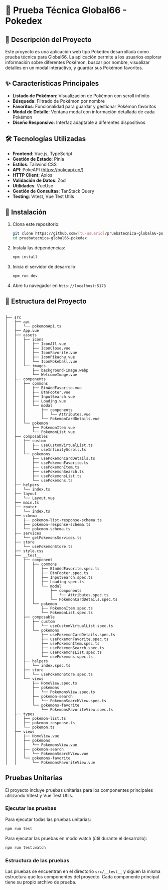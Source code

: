 # 🔴 Prueba Técnica Global66 - Pokedex

## 📝 Descripción del Proyecto

Este proyecto es una aplicación web tipo Pokedex desarrollada como prueba técnica para Global66. La aplicación permite a los usuarios explorar información sobre diferentes Pokémon, buscar por nombre, visualizar detalles en un modal interactivo, y guardar sus Pokémon favoritos.

## ✨ Características Principales

- **Listado de Pokémon**: Visualización de Pokémon con scroll infinito
- **Búsqueda**: Filtrado de Pokémon por nombre
- **Favoritos**: Funcionalidad para guardar y gestionar Pokémon favoritos
- **Modal de Detalle**: Ventana modal con información detallada de cada Pokémon
- **Diseño Responsivo**: Interfaz adaptable a diferentes dispositivos

## 🛠️ Tecnologías Utilizadas

- **Frontend**: Vue.js, TypeScript
- **Gestión de Estado**: Pinia
- **Estilos**: Tailwind CSS
- **API**: PokeAPI (https://pokeapi.co/)
- **HTTP Client**: Axios
- **Validación de Datos**: Zod
- **Utilidades**: VueUse
- **Gestión de Consultas**: TanStack Query
- **Testing**: Vitest, Vue Test Utils

## 🚀 Instalación

1. Clona este repositorio:
   ```bash
   git clone https://github.com/[tu-usuario]/pruebatecnica-global66-pokedex.git
   cd pruebatecnica-global66-pokedex
   ```

2. Instala las dependencias:
   ```bash
   npm install
   ```

3. Inicia el servidor de desarrollo:
   ```bash
   npm run dev
   ```

4. Abre tu navegador en `http://localhost:5173`

## 📂 Estructura del Proyecto

```

├── src
│   ├── api
│   │   └── pokemonApi.ts
│   ├── App.vue
│   ├── assets
│   │   ├── icons
│   │   │   ├── IconAll.vue
│   │   │   ├── IconClose.vue
│   │   │   ├── IconFavorite.vue
│   │   │   ├── IconPikachu.vue
│   │   │   └── IconPokeball.vue
│   │   └── images
│   │       ├── background-image.webp
│   │       └── WelcomeImage.vue
│   ├── components
│   │   ├── commons
│   │   │   ├── BtnAddFavorite.vue
│   │   │   ├── BtnFooter.vue
│   │   │   ├── InputSearch.vue
│   │   │   ├── Loading.vue
│   │   │   └── modal
│   │   │       ├── components
│   │   │       │   └── Attributes.vue
│   │   │       └── PokemonCardDetails.vue
│   │   └── pokemon
│   │       ├── PokemonItem.vue
│   │       └── PokemonList.vue
│   ├── composables
│   │   ├── custom
│   │   │   ├── useCustomVirtualList.ts
│   │   │   └── useInfinityScroll.ts
│   │   └── pokemons
│   │       ├── usePokemonCardDetails.ts
│   │       ├── usePokemonFavorite.ts
│   │       ├── usePokemonItem.ts
│   │       ├── usePokemonSearch.ts
│   │       ├── usePokemonsList.ts
│   │       └── usePokemons.ts
│   ├── helpers
│   │   └── index.ts
│   ├── layout
│   │   └── Layout.vue
│   ├── main.ts
│   ├── router
│   │   └── index.ts
│   ├── schema
│   │   ├── pokemon-list-response-schema.ts
│   │   ├── pokemon-response-schema.ts
│   │   └── pokemon-schema.ts
│   ├── services
│   │   └── getPokemonsServices.ts
│   ├── store
│   │   └── usePokemonStore.ts
│   ├── style.css
│   ├── __test__
│   │   ├── component
│   │   │   ├── commons
│   │   │   │   ├── BtnAddFavorite.spec.ts
│   │   │   │   ├── BtnFooter.spec.ts
│   │   │   │   ├── InputSearch.spec.ts
│   │   │   │   ├── Loading.spec.ts
│   │   │   │   └── modal
│   │   │   │       ├── components
│   │   │   │       │   └── Attributes.spec.ts
│   │   │   │       └── PokemonCardDetails.spec.ts
│   │   │   └── pokemon
│   │   │       ├── PokemonItem.spec.ts
│   │   │       └── PokemonList.spec.ts
│   │   ├── composable
│   │   │   ├── custom
│   │   │   │   └── useCustomVirtualList.spec.ts
│   │   │   └── pokemons
│   │   │       ├── usePokemonCardDetails.spec.ts
│   │   │       ├── usePokemonFavorite.spec.ts
│   │   │       ├── usePokemonItem.spec.ts
│   │   │       ├── usePokemonSearch.spec.ts
│   │   │       ├── usePokemonsList.spec.ts
│   │   │       └── usePokemons.spec.ts
│   │   ├── helpers
│   │   │   └── index.spec.ts
│   │   ├── store
│   │   │   └── usePokemonStore.spec.ts
│   │   └── views
│   │       ├── HomeView.spec.ts
│   │       ├── pokemons
│   │       │   └── PokemonsView.spec.ts
│   │       ├── pokemon-search
│   │       │   └── PokemonSearchView.spec.ts
│   │       └── pokemons-favorite
│   │           └── PokemonsFavoriteView.spec.ts
│   ├── types
│   │   ├── pokemon-list.ts
│   │   ├── pokemon-response.ts
│   │   └── pokemon.ts
│   ├── views
│   │   ├── HomeView.vue
│   │   ├── pokemons
│   │   │   └── PokemonsView.vue
│   │   ├── pokemon-search
│   │   │   └── PokemonSearchView.vue
│   │   └── pokemons-favorite
│   │       └── PokemonsFavoriteView.vue

```

## Pruebas Unitarias

El proyecto incluye pruebas unitarias para los componentes principales utilizando Vitest y Vue Test Utils.

### Ejecutar las pruebas

Para ejecutar todas las pruebas unitarias:

```bash
npm run test
```

Para ejecutar las pruebas en modo watch (útil durante el desarrollo):

```bash
npm run test:watch
```

### Estructura de las pruebas

Las pruebas se encuentran en el directorio `src/__test__` y siguen la misma estructura que los componentes del proyecto. Cada componente principal tiene su propio archivo de prueba.